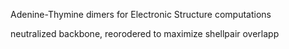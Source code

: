 Adenine-Thymine dimers for Electronic Structure computations

neutralized backbone, reorodered to maximize shellpair overlapp
